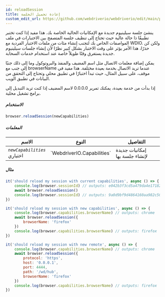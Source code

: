```yaml
---
id: reloadSession
title: إعادة تحميل الجلسة
custom_edit_url: https://github.com/webdriverio/webdriverio/edit/main/packages/webdriverio/src/commands/browser/reloadSession.ts
---
```


ينشئ جلسة سيلينيوم جديدة مع الإمكانيات الحالية الخاصة بك. هذا مفيد إذا كنت
تختبر تطبيقًا ذا حالة عالية حيث تحتاج إلى تنظيف جلسة المتصفح بين
الاختبارات في ملف المواصفات الخاص بك لتجنب إنشاء مئات من ملفات الاختبار الفردية مع WDIO.
ولكن كن حذرًا، هذا الأمر يؤثر على وقت الاختبار بشكل كبير نظرًا لأن إنشاء
جلسات سيلينيوم جديدة يستغرق وقتًا طويلاً خاصة عند استخدام خدمات السحابة.

يمكن إضافة معلمات الاتصال مثل اسم المضيف والمنفذ والبروتوكول وما إلى ذلك جنبًا إلى جنب مع
browserName عندما تريد الاتصال بخدمة بعيدة مختلفة. هذا مفيد
في موقف، على سبيل المثال، حيث تبدأ اختبارًا في تطبيق محلي وتحتاج إلى التحقق
من البيانات في تطبيق الويب.

إذا بدأت من خدمة بعيدة، يمكنك تمرير 0.0.0.0 لاسم المضيف إذا كنت تريد
التبديل إلى برامج تشغيل محلية.

##### الاستخدام

```js
browser.reloadSession(newCapabilities)
```

##### المعلمات

<table>
  <thead>
    <tr>
      <th>الاسم</th><th>النوع</th><th>التفاصيل</th>
    </tr>
  </thead>
  <tbody>
    <tr>
      <td><code><var>newCapabilities</var></code><br /><span className="label labelWarning">اختياري</span></td>
      <td>`WebdriverIO.Capabilities`</td>
      <td>إمكانيات جديدة لإنشاء جلسة بها</td>
    </tr>
  </tbody>
</table>

##### مثال

```js title="reloadSync.js"
it('should reload my session with current capabilities', async () => {
    console.log(browser.sessionId) // outputs: e042b3f3cd5a479da4e171825e96e655
    await browser.reloadSession()
    console.log(browser.sessionId) // outputs: 9a0d9bf9d4864160aa982c50cf18a573
})

it('should reload my session with new capabilities', async () => {
    console.log(browser.capabilities.browserName) // outputs: chrome
    await browser.reloadSession({
        browserName: 'firefox'
    })
    console.log(browser.capabilities.browserName) // outputs: firefox
})

it('should reload my session with new remote', async () => {
    console.log(browser.capabilities.browserName) // outputs: chrome
    await browser.reloadSession({
        protocol: 'https',
        host: '0.0.0.1',
        port: 4444,
        path: '/wd/hub',
        browserName: 'firefox'
    })
    console.log(browser.capabilities.browserName) // outputs: firefox
})
```